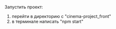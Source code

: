 Запустить проект:
1. перейти в директорию с "cinema-project_front"
2. в терминале написать "npm start"